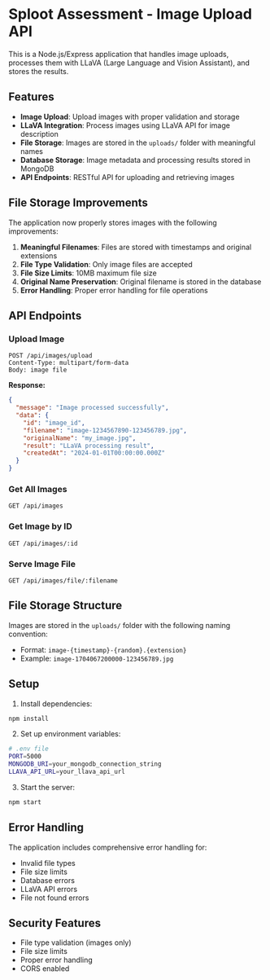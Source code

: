 # Sploot Assessment - Image Upload API

This is a Node.js/Express application that handles image uploads, processes them with LLaVA (Large Language and Vision Assistant), and stores the results.

## Features

- **Image Upload**: Upload images with proper validation and storage
- **LLaVA Integration**: Process images using LLaVA API for image description
- **File Storage**: Images are stored in the `uploads/` folder with meaningful names
- **Database Storage**: Image metadata and processing results stored in MongoDB
- **API Endpoints**: RESTful API for uploading and retrieving images

## File Storage Improvements

The application now properly stores images with the following improvements:

1. **Meaningful Filenames**: Files are stored with timestamps and original extensions
2. **File Type Validation**: Only image files are accepted
3. **File Size Limits**: 10MB maximum file size
4. **Original Name Preservation**: Original filename is stored in the database
5. **Error Handling**: Proper error handling for file operations

## API Endpoints

### Upload Image
```
POST /api/images/upload
Content-Type: multipart/form-data
Body: image file
```

**Response:**
```json
{
  "message": "Image processed successfully",
  "data": {
    "id": "image_id",
    "filename": "image-1234567890-123456789.jpg",
    "originalName": "my_image.jpg",
    "result": "LLaVA processing result",
    "createdAt": "2024-01-01T00:00:00.000Z"
  }
}
```

### Get All Images
```
GET /api/images
```

### Get Image by ID
```
GET /api/images/:id
```

### Serve Image File
```
GET /api/images/file/:filename
```

## File Storage Structure

Images are stored in the `uploads/` folder with the following naming convention:
- Format: `image-{timestamp}-{random}.{extension}`
- Example: `image-1704067200000-123456789.jpg`

## Setup

1. Install dependencies:
```bash
npm install
```

2. Set up environment variables:
```bash
# .env file
PORT=5000
MONGODB_URI=your_mongodb_connection_string
LLAVA_API_URL=your_llava_api_url
```

3. Start the server:
```bash
npm start
```

## Error Handling

The application includes comprehensive error handling for:
- Invalid file types
- File size limits
- Database errors
- LLaVA API errors
- File not found errors

## Security Features

- File type validation (images only)
- File size limits
- Proper error handling
- CORS enabled 
